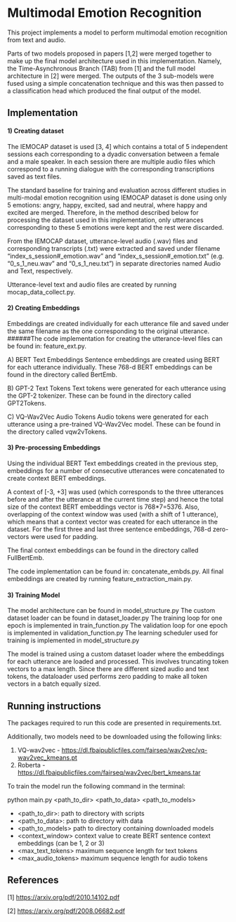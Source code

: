 # Multimodal Emotion Recognition

This project implements a model to perform multimodal emotion recognition from text and audio.

Parts of two models proposed in papers [1,2] were merged together to make up the final model architecture used in this implementation.
Namely, the Time-Asynchronous Branch (TAB) from [1] and the full model architecture in [2] were merged.
The outputs of the 3 sub-models were fused using a simple concatenation technique and this was then passed to a 
classification head which produced the final output of the model. 


## Implementation

#### 1) Creating dataset
The IEMOCAP dataset is used [3, 4] which contains a total of 5 independent sessions each corresponding to a dyadic conversation between a female and a male speaker. In each session there are multiple audio files which correspond to a running dialogue with the corresponding transcriptions saved as text files. 

The standard baseline for training and evaluation across different studies in multi-modal emotion recognition using IEMOCAP dataset is done using only 5 emotions: angry, happy, excited, sad and neutral, where happy and excited are merged. Therefore, in the method described below for processing the dataset used in this implementation, only utterances corresponding to these 5 emotions were kept and the rest were discarded.

From the IEMOCAP dataset, utterance-level audio (.wav) files and corresponding transcripts (.txt) were extracted and saved under filename “index_s_session#_emotion.wav” and “index_s_session#_emotion.txt” (e.g. “0_s_1_neu.wav” and “0_s_1_neu.txt”) in separate directories named Audio and Text, respectively.

Utterance-level text and audio files are created by running mocap_data_collect.py.

#### 2) Creating Embeddings
Embeddings are created individually for each utterance file and saved under the same filename as the one corresponding to the original utterance.
######The code implementation for creating the utterance-level files can be found in: feature_ext.py.

A) BERT Text Embeddings
Sentence embeddings are created using BERT for each utterance individually. These 768-d BERT embeddings can be found in the directory called BertEmb.

B) GPT-2 Text Tokens
Text tokens were generated for each utterance using the GPT-2 tokenizer. These can be found in the directory called GPT2Tokens.

C) VQ-Wav2Vec Audio Tokens
Audio tokens were generated for each utterance using a pre-trained VQ-Wav2Vec model. These can be found in the directory called vqw2vTokens.

#### 3) Pre-processing Embeddings
Using the individual BERT Text embeddings created in the previous step, embeddings for a number of consecutive utterances were concatenated to create context BERT embeddings.

A context of [-3, +3] was used (which corresponds to the three utterances before and after the utterance at the current time step) and hence the total size of the context BERT embeddings vector is 768*7=5376. Also, overlapping of the context window was used (with a shift of 1 utterance), which means that a context vector was created for each utterance in the dataset. For the first three and last three sentence embeddings, 768-d zero-vectors were used for padding.

The final context embeddings can be found in the directory called FullBertEmb.

The code implementation can be found in: concatenate_embds.py.
All final embeddings are created by running feature_extraction_main.py.

#### 3) Training Model
The model architecture can be found in model_structure.py
The custom dataset loader can be found in dataset_loader.py
The training loop for one epoch is implemented in train_function.py
The validation loop for one epoch is implemented in validation_function.py
The learning scheduler used for training is implemented in model_structure.py

The model is trained using a custom dataset loader where the embeddings for each utterance are loaded and processed. This involves truncating token vectors to a max length. Since there are different sized audio and text tokens, the dataloader used performs zero padding to make all token vectors in a batch equally sized.

## Running instructions

The packages required to run this code are presented in requirements.txt.

Additionally, two models need to be downloaded using the following links:

1. VQ-wav2vec - https://dl.fbaipublicfiles.com/fairseq/wav2vec/vq-wav2vec_kmeans.pt
2. Roberta - https://dl.fbaipublicfiles.com/fairseq/wav2vec/bert_kmeans.tar

To train the model run the following command in the terminal:

python main.py <path_to_dir> <path_to_data> <path_to_models>

- <path_to_dir>: path to directory with scripts
- <path_to_data>: path to directory with data
- <path_to_models> path to directory containing downloaded models
- <context_window> context value to create BERT sentence context embeddings (can be 1, 2 or 3)
- <max_text_tokens> maximum sequence length for text tokens
- <max_audio_tokens> maximum sequence length for audio tokens

## References
[1] https://arxiv.org/pdf/2010.14102.pdf

[2] https://arxiv.org/pdf/2008.06682.pdf






